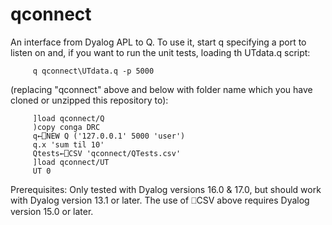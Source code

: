 # qconnect

An interface from Dyalog APL to Q. To use it, start q specifying
a port to listen on and, if you want to run the unit tests, loading th UTdata.q script:
``` 
     q qconnect\UTdata.q -p 5000
```
(replacing "qconnect" above and below with folder name which
you have cloned or unzipped this repository to):
``` 
     ]load qconnect/Q
     )copy conga DRC
     q←⎕NEW Q ('127.0.0.1' 5000 'user')
     q.x 'sum til 10'
     Qtests←⎕CSV 'qconnect/QTests.csv'
     ]load qconnect/UT
     UT 0
```
Prerequisites: Only tested with Dyalog versions 16.0 & 17.0, but should work with Dyalog version 13.1 or later. The use of ⎕CSV above requires Dyalog version 15.0 or later.
